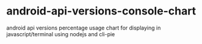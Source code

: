 # android-api-versions-console-chart
android api versions percentage usage chart for displaying in javascript/terminal using nodejs and cli-pie
